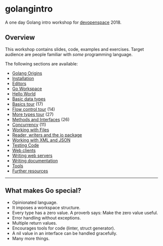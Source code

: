 # golangintro

A one day Golang intro workshop for [devopenspace](https://devopenspace.de/)
2018.

## Overview

This workshop contains slides, code, examples and exercises. Target audience
are people familiar with *some* programming language.

The following sections are available:

* [Golang Origins](Origins.md)
* [Installation](Installation.md)
* [Editors](Editors.md)
* [Go Workspace](Workspace.md)
* [Hello World](Hello.md)
* [Basic data types](Types.md)
* [Basics tour](Basics.md) (17)
* [Flow control tour](Flowcontrol.md) (14)
* [More types tour](Moretypes.md) (27)
* [Methods and Interfaces](Methods.md) (26)
* [Concurrency](Concurrency.md) (11)
* [Working with Files](Files.md)
* [Reader, writers and the io package](Io.md)
* [Working with XML and JSON](Xmljson.md)
* [Testing Code](Testing.md)
* [Web clients](Clients.md)
* [Writing web servers](Servers.md)
* [Writing documentation](Documentation.md)
* [Tools](Tools.md)
* [Further resources](Resources.md)

----

## What makes Go special?

* Opinionated language.
* It imposes a workspace structure.
* Every type has a zero value. A proverb says: Make the zero value useful.
* Error handling without exceptions.
* Multiple return values.
* Encourages tools for code (linter, struct generator).
* A nil value in an interface can be handled gracefully.
* Many more things.
